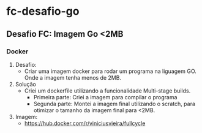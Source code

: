 # fc-desafio-go

## Desafio FC: Imagem Go <2MB

### Docker

1. Desafio:
   - Criar uma imagem docker para rodar um programa na liguagem GO. Onde a imagem tenha menos de 2MB.
2. Solução
   - Criei um dockerfile utilizando a funcionalidade Multi-stage builds.
     - Primeira parte: Criei a imagem para compilar o programa
     - Segunda parte: Montei a imagem final utilizando o scratch, para otimizar o tamanho da imagem final para <2MB.
4. Imagem:
   - https://hub.docker.com/r/viniciusvieira/fullcycle
